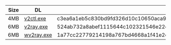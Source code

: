 |    Size   |     DL  | sha512sum |
|  ---  |  ---  |  ---  |
| 4MB | [v2ctl.exe](https://cdn.jsdelivr.net/gh/googleians/v2ray-core@main/v2ctl.exe) | c3ea6a1eb5c830bd9fd326d10c10650aca90a672ddad98958f5c62779dfe3e0bb35703124cf98b850bb3acbe5b248642ff5e0ae3fb5b9048c66262a4c9f9a25f |
| 6MB | [v2ray.exe](https://cdn.jsdelivr.net/gh/googleians/v2ray-core@main/v2ray.exe) | 524ab732a8abef1115644c102321546e22d0f65307d67a4e72fd1f21f358208d73de14c33ba83e3ef5b483257d95d6f243e00707646d06c1ada310f85e732eb9 |
| 6MB | [wv2ray.exe](https://cdn.jsdelivr.net/gh/googleians/v2ray-core@main/wv2ray.exe) | 1a77cc22779214198a767bd4668a1f41e2ed7472e0b88855edc991a5bc87eb3936a328aa39ee43f80d9f08e90a8bab379df5d5e6cadaee041064adcee2718cb7 |
